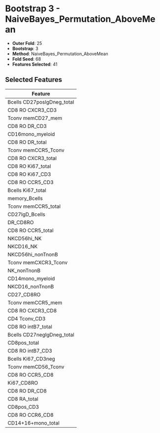 # Bootstrap 3 - NaiveBayes_Permutation_AboveMean

- **Outer Fold**: 25
- **Bootstrap**: 3
- **Method**: NaiveBayes_Permutation_AboveMean
- **Fold Seed**: 68
- **Features Selected**: 41

## Selected Features

| Feature |
|---------|
| Bcells CD27posIgDneg_total |
| CD8 RO CXCR3_CD3 |
| Tconv memCD27_mem |
| CD8 RO DR_CD3 |
| CD16mono_myeloid |
| CD8 RO DR_total |
| Tconv memCCR5_Tconv |
| CD8 RO CXCR3_total |
| CD8 RO Ki67_total |
| CD8  RO Ki67_CD3 |
| CD8 RO CCR5_CD3 |
| Bcells Ki67_total |
| memory_Bcells |
| Tconv memCCR5_total |
| CD27IgD_Bcells |
| DR_CD8RO |
| CD8 RO CCR5_total |
| NKCD56hi_NK |
| NKCD16_NK |
| NKCD56hi_nonTnonB |
| Tconv memCXCR3_Tconv |
| NK_nonTnonB |
| CD14mono_myeloid |
| NKCD16_nonTnonB |
| CD27_CD8RO |
| Tconv memCCR5_mem |
| CD8 RO CXCR3_CD8 |
| CD4 Tconv_CD3 |
| CD8 RO intB7_total |
| Bcells CD27negIgDneg_total |
| CD8pos_total |
| CD8 RO intB7_CD3 |
| Bcells Ki67_CD3neg |
| Tconv memCD56_Tconv |
| CD8 RO CCR5_CD8 |
| Ki67_CD8RO |
| CD8 RO DR_CD8 |
| CD8 RA_total |
| CD8pos_CD3 |
| CD8 RO CCR6_CD8 |
| CD14+16+mono_total |
